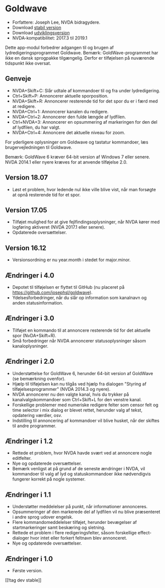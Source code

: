 # Goldwave #

* Forfattere: Joseph Lee, NVDA bidragydere.
* Download [stabil version][1]
* Download [udviklingsversion][2]
* NVDA-kompatibilitet: 2017.3 til 2019.1

Dette app-modul forbedrer adgangen til og brugen af lydredigeringsprogrammet
Goldwave. Bemærk: GoldWave-programmet har ikke en dansk sprogpakke
tilgængelig. Derfor er tilføjelsen på nuværende tidspunkt ikke oversat.

## Genveje ##

* NVDA+Skift+C: Slår udtale af kommandoer til og fra under lydredigering.
* Ctrl+Skift+P: Annoncerer aktuelle sporposition.
* NVDA+Skift+R: Annoncerer resterende tid for det spor du er i færd med at
  redigere.
* NVDA+Ctrl+1: Annoncerer kanalen du redigere.
* NVDA+Ctrl+2: Annoncerer den fulde længde af lydfilen.
* Ctrl+NVDA+3: Annoncerer en opsummering af markeringen for den del af
  lydfilen, du har valgt.
* NVDA+Ctrl+4: Annoncere det aktuelle niveau for zoom.

For yderligere oplysninger om Goldwave og tastatur kommandoer, læs
brugervejledningen til Goldwave.

Bemærk: GoldWave 6 kræver 64-bit version af Windows 7 eller senere. NVDA
2014.1 eller nyere kræves for at anvende tilføjelse 2.0.

## Version 18.07

* Løst et problem, hvor ledende nul ikke ville blive vist, når man forsøgte
  at opnå resterende tid for et spor.

## Version 17.05

* Tilføjet mulighed for at give fejlfindingsoplysninger, når NVDA kører med
  logføring aktiveret (NVDA 2017.1 eller senere).
* Opdaterede oversættelser.

## Version 16.12

* Versionsordning er nu year.month i stedet for major.minor.

## Ændringer i 4.0

* Depotet til tilføjelsen er flyttet til GitHub (nu placeret på
  https://github.com/josephsl/goldwave).
* Ydelsesforbedringer, når du slår op information som kanalnavn og anden
  statusinformation.

## Ændringer i 3.0

* Tilføjet en kommando til at annoncere resterende tid for det aktuelle spor
  (NvDA+Skift+R).
* Små forbedringer når NVDA annoncerer statusoplysninger såsom
  kanaloplysninger.

## Ændringer i 2.0

* Understøttelse for GoldWave 6, herunder 64-bit version af GoldWave (se
  bemærkning ovenfor).
* Hjælp til tilføjelsen kan nu tilgås ved hjælp fra dialogen "Styring af
  tilføjelsesprogrammer" (NVDA 2014.3 og nyere).
* NVDA annoncerer nu den valgte kanal, hvis du trykker på
  kanalvalgskommandoer som Ctrl+Skift+L for den venstre kanal.
* Forskellige problemer med numeriske redigere felter som censor felt og
  time selector i mix dialog er blevet rettet, herunder valg af tekst,
  opdatering værdier, osv.
* Indstilling til annoncering af kommandoer vil blive husket, når der
  skiftes til andre programmer.

## Ændringer i 1.2

* Rettede et problem, hvor NVDA havde svært ved at annoncere nogle
  editfelter.
* Nye og opdaterede oversættelser.
* Bemærk venligst at på grund af de seneste ændringer i NVDA, vil kommandoer
  til valg af lyd og statuskommandoer ikke nødvendigvis fungerer korrekt på
  nogle systemer.

## Ændringer i 1.1

* Understøtter meddelelser på punkt, når informationer annonceres.
* Opsummeringer af den markerede del af lydfilen vil nu blive præsenteret i
  andre sprog udover engelsk.
* Flere kommandomeddelelser tilføjet, herunder bevægelser af
  startmarkeringer samt beskæring og sletning.
* Rettede et problem i flere redigeringsfelter, såsom forskellige
  effect-dialoger hvor intet eller forkert feltnavn blev annonceret.
* Nye og opdaterede oversættelser.

## Ændringer i 1.0

* Første version.

[[!tag dev stable]]

[1]: https://addons.nvda-project.org/files/get.php?file=gwv

[2]: https://addons.nvda-project.org/files/get.php?file=gwv-dev
